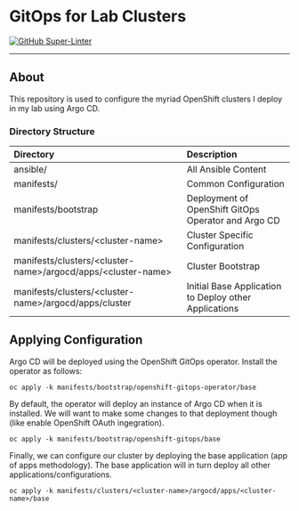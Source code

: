# GitOps for Lab Clusters

[![GitHub Super-Linter](https://github.com/nasx/umbrella-gitops/workflows/Lint%20Code%20Base/badge.svg)](https://github.com/marketplace/actions/super-linter)

----

## About

This repository is used to configure the myriad OpenShift clusters I deploy in my lab using Argo CD.

### Directory Structure

|Directory|Description|
|:---|:---|
|ansible/|All Ansible Content|
|manifests/|Common Configuration|
|manifests/bootstrap|Deployment of OpenShift GitOps Operator and Argo CD|
|manifests/clusters/\<cluster-name\>|Cluster Specific Configuration|
|manifests/clusters/\<cluster-name\>/argocd/apps/\<cluster-name\>|Cluster Bootstrap|
|manifests/clusters/\<cluster-name\>/argocd/apps/cluster|Initial Base Application to Deploy other Applications|

## Applying Configuration

Argo CD will be deployed using the OpenShift GitOps operator. Install the operator as follows:

```shell
oc apply -k manifests/bootstrap/openshift-gitops-operator/base
```

By default, the operator will deploy an instance of Argo CD when it is installed. We will want to make some changes to that deployment though (like enable OpenShift OAuth ingegration).

```shell
oc apply -k manifests/bootstrap/openshift-gitops/base
```

Finally, we can configure our cluster by deploying the base application (app of apps methodology). The base application will in turn deploy all other applications/configurations.

```shell
oc apply -k manifests/clusters/<cluster-name>/argocd/apps/<cluster-name>/base
```